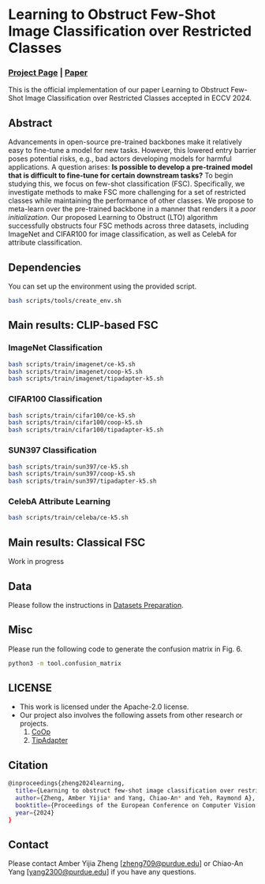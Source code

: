 # Learning to Obstruct Few-Shot Image Classification over Restricted Classes

### [Project Page]() | [Paper]()

This is the official implementation of our paper Learning to Obstruct Few-Shot Image Classification over Restricted Classes accepted in ECCV 2024.

## Abstract
Advancements in open-source pre-trained backbones make it relatively easy to fine-tune a model for new tasks. However, this lowered entry barrier poses potential risks, e.g., bad actors developing models for harmful applications. A question arises: **Is possible to develop a pre-trained model that is difficult to fine-tune for certain downstream tasks?** To begin studying this, we focus on few-shot classification (FSC). Specifically, we investigate methods to make FSC more challenging for a set of restricted classes while maintaining the performance of other classes. We propose to meta-learn over the pre-trained backbone in a manner that renders it a *poor initialization*. Our proposed Learning to Obstruct (LTO) algorithm successfully obstructs four FSC methods across three datasets, including ImageNet and CIFAR100 for image classification, as well as CelebA for attribute classification.

## Dependencies
You can set up the environment using the provided script. 
```bash
bash scripts/tools/create_env.sh
```

## Main results: CLIP-based FSC

### ImageNet Classification
```bash
bash scripts/train/imagenet/ce-k5.sh
bash scripts/train/imagenet/coop-k5.sh
bash scripts/train/imagenet/tipadapter-k5.sh
```

### CIFAR100 Classification
```bash
bash scripts/train/cifar100/ce-k5.sh
bash scripts/train/cifar100/coop-k5.sh
bash scripts/train/cifar100/tipadapter-k5.sh
```

### SUN397 Classification
```bash
bash scripts/train/sun397/ce-k5.sh
bash scripts/train/sun397/coop-k5.sh
bash scripts/train/sun397/tipadapter-k5.sh
```

### CelebA Attribute Learning
```bash
bash scripts/train/celeba/ce-k5.sh
```

## Main results: Classical FSC
Work in progress

## Data
Please follow the instructions in [Datasets Preparation](Datasets.md).

## Misc
Please run the following code to generate the confusion matrix in Fig. 6.
```bash
python3 -m tool.confusion_matrix
```

## LICENSE
- This work is licensed under the Apache-2.0 license.
- Our project also involves the following assets from other research or projects.
    1. [CoOp](https://github.com/KaiyangZhou/CoOp)
    2. [TipAdapter](https://github.com/gaopengcuhk/Tip-Adapter)

## Citation
```bash
@inproceedings{zheng2024learning,
  title={Learning to obstruct few-shot image classification over restricted classes},
  author={Zheng, Amber Yijia* and Yang, Chiao-An* and Yeh, Raymond A},
  booktitle={Proceedings of the European Conference on Computer Vision (ECCV)},
  year={2024}
}
```

## Contact
Please contact Amber Yijia Zheng [zheng709@purdue.edu] or Chiao-An Yang [yang2300@purdue.edu] if you have any questions.
